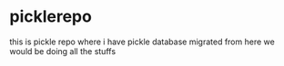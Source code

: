 # picklerepo
this is pickle repo where i have pickle database migrated from here we would be doing all the stuffs
